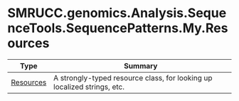 ﻿
# SMRUCC.genomics.Analysis.SequenceTools.SequencePatterns.My.Resources

|Type|Summary|
|----|-------|
|[Resources](./Resources.md)|A strongly-typed resource class, for looking up localized strings, etc.|

